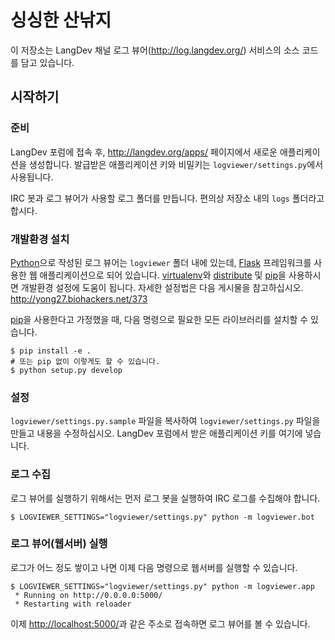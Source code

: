 싱싱한 산낚지
===========

이 저장소는 LangDev 채널 로그 뷰어(<http://log.langdev.org/>) 서비스의
소스 코드를 담고 있습니다.


시작하기
--------

### 준비

LangDev 포럼에 접속 후, <http://langdev.org/apps/> 페이지에서 새로운
애플리케이션을 생성합니다. 발급받은 애플리케이션 키와 비밀키는
`logviewer/settings.py`에서 사용됩니다.

IRC 봇과 로그 뷰어가 사용할 로그 폴더를 만듭니다. 편의상 저장소 내의 `logs`
폴더라고 합시다.

### 개발환경 설치

[Python][]으로 작성된 로그 뷰어는 `logviewer` 폴더 내에 있는데, [Flask][]
프레임워크를 사용한 웹 애플리케이션으로 되어 있습니다. [virtualenv][]와
[distribute][] 및 [pip][]을 사용하시면 개발환경 설정에 도움이 됩니다. 자세한
설정법은 다음 게시물을 참고하십시오. <http://yong27.biohackers.net/373>

[pip][]을 사용한다고 가정했을 때, 다음 명령으로 필요한 모든 라이브러리를 설치할
수 있습니다.

    $ pip install -e .
    # 또는 pip 없이 이렇게도 할 수 있습니다.
    $ python setup.py develop

[Python]: http://python.org/
[Flask]: http://flask.pocoo.org/
[virtualenv]: http://pypi.python.org/pypi/virtualenv
[distribute]: http://pypi.python.org/pypi/distribute
[pip]: http://pypi.python.org/pypi/pip

### 설정

`logviewer/settings.py.sample` 파일을 복사하여
`logviewer/settings.py` 파일을 만들고 내용을 수정하십시오. LangDev
포럼에서 받은 애플리케이션 키를 여기에 넣습니다.

### 로그 수집

로그 뷰어를 실행하기 위해서는 먼저 로그 봇을 실행하여 IRC 로그를 수집해야
합니다.

    $ LOGVIEWER_SETTINGS="logviewer/settings.py" python -m logviewer.bot


### 로그 뷰어(웹서버) 실행

로그가 어느 정도 쌓이고 나면 이제 다음 명령으로 웹서버를 실행할 수 있습니다.

    $ LOGVIEWER_SETTINGS="logviewer/settings.py" python -m logviewer.app
     * Running on http://0.0.0.0:5000/
     * Restarting with reloader

이제 <http://localhost:5000/>과 같은 주소로 접속하면 로그 뷰어를 볼 수
있습니다.
